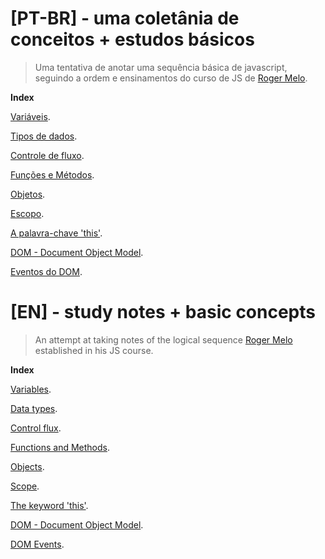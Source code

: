 


# [PT-BR] - uma coletânia de conceitos + estudos básicos
> Uma tentativa de anotar uma sequência básica de javascript, seguindo a ordem e ensinamentos do curso de JS de [Roger Melo](https://www.twitter.com/rogermelo). 

**Index**

[Variáveis](/class-notes/01-pt.md).

[Tipos de dados](/class-notes/02-pt.md).

[Controle de fluxo](/class-notes/03-pt.md).

[Funções e Métodos](/class-notes/04-pt.md).

[Objetos](/class-notes/05-pt.md).

[Escopo](/class-notes/06-pt.md).

[A palavra-chave 'this'](/class-notes/07-pt.md).

[DOM - Document Object Model](/class-notes/08-pt.md).

[Eventos do DOM](/class-notes/09-pt.md).


# [EN] - study notes + basic concepts
> An attempt at taking notes of the logical sequence [Roger Melo](https://www.twitter.com/rogermelo) established in his JS course.

**Index**

[Variables](/class-notes/01-eng.md).

[Data types](/class-notes/02-eng.md).

[Control flux](/class-notes/03-eng.md).

[Functions and Methods](/class-notes/04-eng.md).

[Objects](/class-notes/05-eng.md).

[Scope](/class-notes/06-eng.md).

[The keyword 'this'](/class-notes/07-eng.md).

[DOM - Document Object Model](/class-notes/08-eng.md).

[DOM Events](/class-notes/09-eng.md).